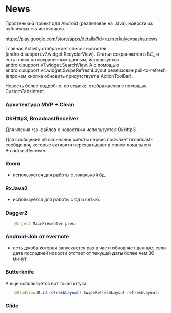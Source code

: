 
# News

Простенький проект для Android (реализован на Java): новости из публичных rss источников.

https://play.google.com/store/apps/details?id=ru.merkulyevsasha.news

Главная Activity отображает список новостей (android.support.v7.widget.RecyclerView).
Статьи сохраняются в БД, и есть поиск по сохраненным данным, используется android.support.v7.widget.SearchView.
А с помощью android.support.v4.widget.SwipeRefreshLayout реализован pull-to-refresh (впрочем кнопка обновить присутствует в ActionToolBar).

Новость более подробно, по ссылке, отображается с помощью CustomTabsIntent. 

### Архитектура MVP + Clean 


### OkHttp3, BroadcastReceiver

Для чтения rss-файлов с новостями используется OkHttp3.

Для сообщения об окончании работы сервис посылает broadcast-сообщения, которые активити перехватывает в своем локальном BroadcastReceiver.

### Room
- используется для работы с локальной бд.

### RxJava2
- используется для работы с бд и сетью.

### Dagger2

```java
    @Inject MainPresenter pres;
```  

### Android-Job от evernote
- есть джоба которая запускается раз в час и обновляет данные, если дата последней новости отстает от текущей даты более чем 30 минут

### Butterknife

А еще используется вот такая штука:
```java
    @BindView(R.id.refreshLayout) SwipeRefreshLayout refreshLayout;
```  
### Glide

